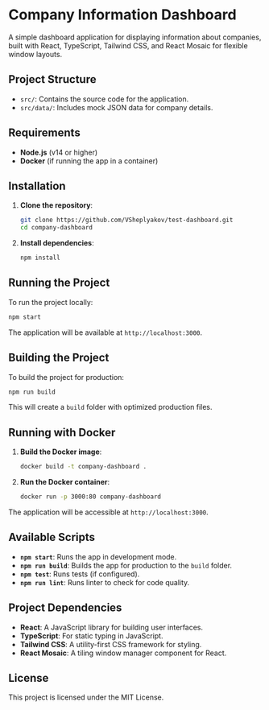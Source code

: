 
# Company Information Dashboard

A simple dashboard application for displaying information about companies, built with React, TypeScript, Tailwind CSS, and React Mosaic for flexible window layouts.

## Project Structure

- `src/`: Contains the source code for the application.
- `src/data/`: Includes mock JSON data for company details.

## Requirements

- **Node.js** (v14 or higher)
- **Docker** (if running the app in a container)

## Installation

1. **Clone the repository**:

   ```bash
   git clone https://github.com/VSheplyakov/test-dashboard.git
   cd company-dashboard
   ```

2. **Install dependencies**:

   ```bash
   npm install
   ```

## Running the Project

To run the project locally:

```bash
npm start
```

The application will be available at `http://localhost:3000`.

## Building the Project

To build the project for production:

```bash
npm run build
```

This will create a `build` folder with optimized production files.

## Running with Docker

1. **Build the Docker image**:

   ```bash
   docker build -t company-dashboard .
   ```

2. **Run the Docker container**:

   ```bash
   docker run -p 3000:80 company-dashboard
   ```

The application will be accessible at `http://localhost:3000`.

## Available Scripts

- **`npm start`**: Runs the app in development mode.
- **`npm run build`**: Builds the app for production to the `build` folder.
- **`npm test`**: Runs tests (if configured).
- **`npm run lint`**: Runs linter to check for code quality.

## Project Dependencies

- **React**: A JavaScript library for building user interfaces.
- **TypeScript**: For static typing in JavaScript.
- **Tailwind CSS**: A utility-first CSS framework for styling.
- **React Mosaic**: A tiling window manager component for React.

## License

This project is licensed under the MIT License.
